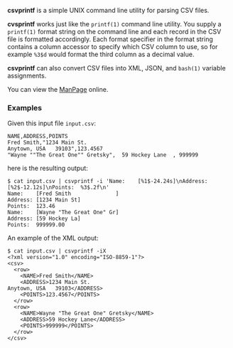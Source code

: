 **csvprintf** is a simple UNIX command line utility for parsing CSV files.

**cvsprintf** works just like the `printf(1)` command line utility. You supply a `printf(1)` format string on the command line and each record in the CSV file is formatted accordingly. Each format specifier in the format string contains a column accessor to specify which CSV column to use, so for example `%3$d` would format the third column as a decimal value.

**csvprintf** can also convert CSV files into XML, JSON, and `bash(1)` variable assignments.

You can view the [ManPage](https://github.com/archiecobbs/csvprintf/wiki/ManPage) online.

### Examples

Given this input file `input.csv`:

```
NAME,ADDRESS,POINTS
Fred Smith,"1234 Main St.
Anytown, USA   39103",123.4567
"Wayne ""The Great One"" Gretsky",  59 Hockey Lane  , 999999
```

here is the resulting output:

```
$ cat input.csv | csvprintf -i 'Name:    [%1$-24.24s]\nAddress: [%2$-12.12s]\nPoints:  %3$.2f\n'
Name:    [Fred Smith              ]
Address: [1234 Main St]
Points:  123.46
Name:    [Wayne "The Great One" Gr]
Address: [59 Hockey La]
Points:  999999.00
```

An example of the XML output:

```
$ cat input.csv | csvprintf -iX
<?xml version="1.0" encoding="ISO-8859-1"?>
<csv>
  <row>
    <NAME>Fred Smith</NAME>
    <ADDRESS>1234 Main St.
Anytown, USA   39103</ADDRESS>
    <POINTS>123.4567</POINTS>
  </row>
  <row>
    <NAME>Wayne "The Great One" Gretsky</NAME>
    <ADDRESS>59 Hockey Lane</ADDRESS>
    <POINTS>999999</POINTS>
  </row>
</csv>
```
